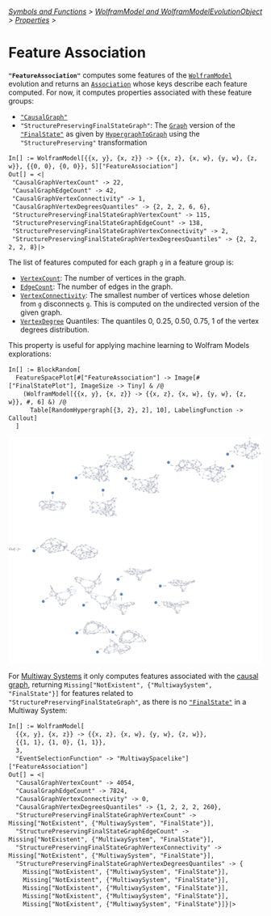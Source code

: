 ###### [Symbols and Functions](/README.md#symbols-and-functions) > [WolframModel and WolframModelEvolutionObject](../WolframModelAndWolframModelEvolutionObject.md) > [Properties](../WolframModelAndWolframModelEvolutionObject.md#properties) >

# Feature Association

**`"FeatureAssociation"`** computes some features of the [`WolframModel`](/Documentation/SymbolsAndFunctions/WolframModelAndWolframModelEvolutionObject/WolframModelAndWolframModelEvolutionObject.md) evolution and returns an [`Association`](https://reference.wolfram.com/language/ref/Association.html) whose keys describe each feature computed. For now, it computes properties associated with these feature groups:

- [`"CausalGraph"`](/Documentation/SymbolsAndFunctions/WolframModelAndWolframModelEvolutionObject/Properties/CausalGraphs.md)
- `"StructurePreservingFinalStateGraph"`: The [`Graph`](https://reference.wolfram.com/language/ref/Graph.html) version of the [`"FinalState"`](/Documentation/SymbolsAndFunctions/WolframModelAndWolframModelEvolutionObject/Properties/States.md) as given by [`HypergraphToGraph`](/Documentation/SymbolsAndFunctions/UtilityFunctions/HypergraphToGraph.md) using the `"StructurePreserving"` transformation

```wl
In[] := WolframModel[{{x, y}, {x, z}} -> {{x, z}, {x, w}, {y, w}, {z, w}}, {{0, 0}, {0, 0}}, 5]["FeatureAssociation"]
Out[] = <|
 "CausalGraphVertexCount" -> 22,
 "CausalGraphEdgeCount" -> 42,
 "CausalGraphVertexConnectivity" -> 1,
 "CausalGraphVertexDegreesQuantiles" -> {2, 2, 2, 6, 6},
 "StructurePreservingFinalStateGraphVertexCount" -> 115,
 "StructurePreservingFinalStateGraphEdgeCount" -> 138,
 "StructurePreservingFinalStateGraphVertexConnectivity" -> 2,
 "StructurePreservingFinalStateGraphVertexDegreesQuantiles" -> {2, 2, 2, 2, 8}|>
```

The list of features computed for each graph `g` in a feature group is:

- [`VertexCount`](https://reference.wolfram.com/language/ref/VertexCount.html): The number of vertices in the graph.
- [`EdgeCount`](https://reference.wolfram.com/language/ref/EdgeCount.html): The number of edges in the graph.
- [`VertexConnectivity`](https://reference.wolfram.com/language/ref/VertexConnectivity.html): The smallest number of vertices whose deletion from `g` disconnects `g`. This is computed on the undirected version of the given graph.
- [`VertexDegree`](https://reference.wolfram.com/language/ref/VertexDegree.html) Quantiles: The quantiles 0, 0.25, 0.50, 0.75, 1 of the vertex degrees distribution.

This property is useful for applying machine learning to Wolfram Models explorations:

```wl
In[] := BlockRandom[
  FeatureSpacePlot[#["FeatureAssociation"] -> Image[#["FinalStatePlot"], ImageSize -> Tiny] & /@
    (WolframModel[{{x, y}, {x, z}} -> {{x, z}, {x, w}, {y, w}, {z, w}}, #, 6] &) /@
      Table[RandomHypergraph[{3, 2}, 2], 10], LabelingFunction -> Callout]
  ]
```

<img src="/Documentation/Images/FeatureAssociationFeatureSpacePlot.png" width="815.4">

For [Multiway Systems](/Documentation/SymbolsAndFunctions/WolframModelAndWolframModelEvolutionObject/Properties/MultiwayQ.md) it only computes features associated with the [causal graph](/Documentation/SymbolsAndFunctions/WolframModelAndWolframModelEvolutionObject/Properties/CausalGraphs.md), returning `Missing["NotExistent", {"MultiwaySystem", "FinalState"}]` for features related to `"StructurePreservingFinalStateGraph"`, as there is no [`"FinalState"`](/Documentation/SymbolsAndFunctions/WolframModelAndWolframModelEvolutionObject/Properties/States.md) in a Multiway System:

```wl
In[] := WolframModel[
  {{x, y}, {x, z}} -> {{x, z}, {x, w}, {y, w}, {z, w}},
  {{1, 1}, {1, 0}, {1, 1}},
  3,
  "EventSelectionFunction" -> "MultiwaySpacelike"]["FeatureAssociation"]
Out[] = <|
  "CausalGraphVertexCount" -> 4054,
  "CausalGraphEdgeCount" -> 7824,
  "CausalGraphVertexConnectivity" -> 0,
  "CausalGraphVertexDegreesQuantiles" -> {1, 2, 2, 2, 260},
  "StructurePreservingFinalStateGraphVertexCount" -> Missing["NotExistent", {"MultiwaySystem", "FinalState"}],
  "StructurePreservingFinalStateGraphEdgeCount" -> Missing["NotExistent", {"MultiwaySystem", "FinalState"}],
  "StructurePreservingFinalStateGraphVertexConnectivity" -> Missing["NotExistent", {"MultiwaySystem", "FinalState"}],
  "StructurePreservingFinalStateGraphVertexDegreesQuantiles" -> {
    Missing["NotExistent", {"MultiwaySystem", "FinalState"}],
    Missing["NotExistent", {"MultiwaySystem", "FinalState"}],
    Missing["NotExistent", {"MultiwaySystem", "FinalState"}],
    Missing["NotExistent", {"MultiwaySystem", "FinalState"}],
    Missing["NotExistent", {"MultiwaySystem", "FinalState"}]}|>
```
